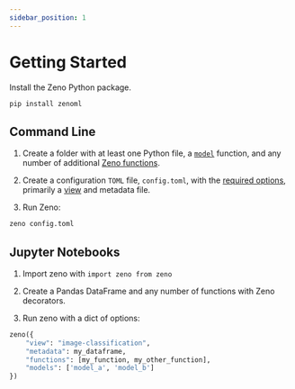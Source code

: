 ```yaml
---
sidebar_position: 1
---
```


# Getting Started

Install the Zeno Python package.

```bash
pip install zenoml
```

## Command Line

1. Create a folder with at least one Python file, a [`model`](/docs/api#predict) function, and any number of additional [Zeno functions](/docs/api/).

2. Create a configuration `TOML` file, `config.toml`, with the [required options](/docs/configuration), primarily a [view](/docs/views/) and metadata file.

3. Run Zeno:

```bash
zeno config.toml
```

## Jupyter Notebooks

1. Import zeno with `import zeno from zeno`

2. Create a Pandas DataFrame and any number of functions with Zeno decorators.

3. Run zeno with a dict of options:

```python
zeno({
	"view": "image-classification",
	"metadata": my_dataframe,
	"functions": [my_function, my_other_function],
	"models": ['model_a', 'model_b']
})
```
